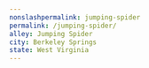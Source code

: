 ```yaml
---
﻿nonslashpermalink: jumping-spider
permalink: /jumping-spider/
alley: Jumping Spider
city: Berkeley Springs
state: West Virginia
---
```

